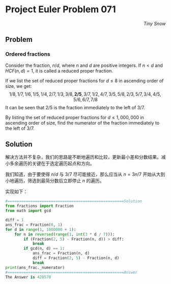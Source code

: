 # Project Euler	Problem 071

<p align="right"><i>Tiny Snow</i></p>



## Problem

### Ordered fractions

Consider the fraction, $n/d$, where $n$ and $d$ are positive integers. If $n<d$ and $HCF(n,d)=1$, it is called a reduced proper fraction.

If we list the set of reduced proper fractions for $d ≤ 8$ in ascending order of size, we get:
$$
1/8, 1/7, 1/6, 1/5, 1/4, 2/7, 1/3, 3/8, \textbf{2/5}, 3/7, 1/2, 4/7, 3/5, 5/8, 2/3, 5/7, 3/4, 4/5, 5/6, 6/7, 7/8
$$
It can be seen that 2/5 is the fraction immediately to the left of $3/7$.

By listing the set of reduced proper fractions for $d ≤ 1,000,000$ in ascending order of size, find the numerator of the fraction immediately to the left of $3/7$.



## Solution

解决方法并不复杂，我们的思路是不断地遍历和比较，更新最小差和分数结果。减小多余遍历的关键在于选定遍历起点和方向。

我们知道，由于要使得 $n/d$ 与 $3/7$ 尽可能接近，那么应当从 $n = 3n/7$ 开始从大到小地遍历，筛选到最简分数后立即停止 $n$ 的遍历。

实现如下：

```python
#===================================================Solution
from fractions import Fraction
from math import gcd

diff = 1
ans_frac = Fraction(0, 1)
for d in range(1, 1000000 + 1):
    for n in reversed(range(1, int(3 * d / 7))):
        if (Fraction(2, 5) - Fraction(n, d)) > diff:
            break
        if gcd(n, d) == 1:
            ans_frac = Fraction(n, d)
            diff = Fraction(2, 5) - Fraction(n, d)
            break
print(ans_frac._numerator)
#===================================================Answer
The Answer is 428570
```

